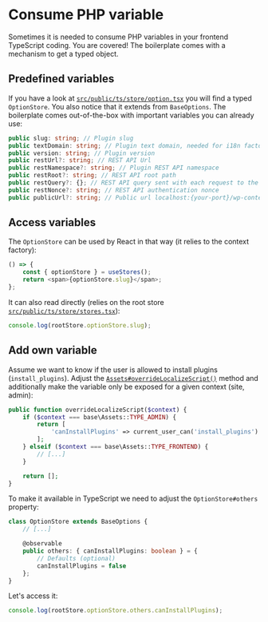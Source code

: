 # Consume PHP variable

Sometimes it is needed to consume PHP variables in your frontend TypeScript coding. You are covered! The boilerplate comes with a mechanism to get a typed object.

## Predefined variables

If you have a look at [`src/public/ts/store/option.tsx`](../usage/folder-structure/plugin.md#folder-structure) you will find a typed `OptionStore`. You also notice that it extends from `BaseOptions`. The boilerplate comes out-of-the-box with important variables you can already use:

```typescript
public slug: string; // Plugin slug
public textDomain: string; // Plugin text domain, needed for i18n factory
public version: string; // Plugin version
public restUrl?: string; // REST API Url
public restNamespace?: string; // Plugin REST API namespace
public restRoot?: string; // REST API root path
public restQuery?: {}; // REST API query sent with each request to the backend (GET)
public restNonce?: string; // REST API authentication nonce
public publicUrl?: string; // Public url localhost:{your-port}/wp-content/plugins/your-plugin/public
```

## Access variables

The `OptionStore` can be used by React in that way (it relies to the context factory):

```typescript
() => {
    const { optionStore } = useStores();
    return <span>{optionStore.slug}</span>;
};
```

It can also read directly (relies on the root store [`src/public/ts/store/stores.tsx`](../usage/folder-structure/plugin.md#folder-structure)):

```typescript
console.log(rootStore.optionStore.slug);
```

## Add own variable

Assume we want to know if the user is allowed to install plugins (`install_plugins`). Adjust the [`Assets#overrideLocalizeScript()`](../php-development/predefined-classes.md#pass-variables-to-client-side) method and additionally make the variable only be exposed for a given context (site, admin):

```php
public function overrideLocalizeScript($context) {
    if ($context === base\Assets::TYPE_ADMIN) {
        return [
            'canInstallPlugins' => current_user_can('install_plugins')
        ];
    } elseif ($context === base\Assets::TYPE_FRONTEND) {
        // [...]
    }

    return [];
}
```

To make it available in TypeScript we need to adjust the `OptionStore#others` property:

```typescript
class OptionStore extends BaseOptions {
    // [...]

    @observable
    public others: { canInstallPlugins: boolean } = {
        // Defaults (optional)
        canInstallPlugins = false
    };
}
```

Let's access it:

```typescript
console.log(rootStore.optionStore.others.canInstallPlugins);
```
